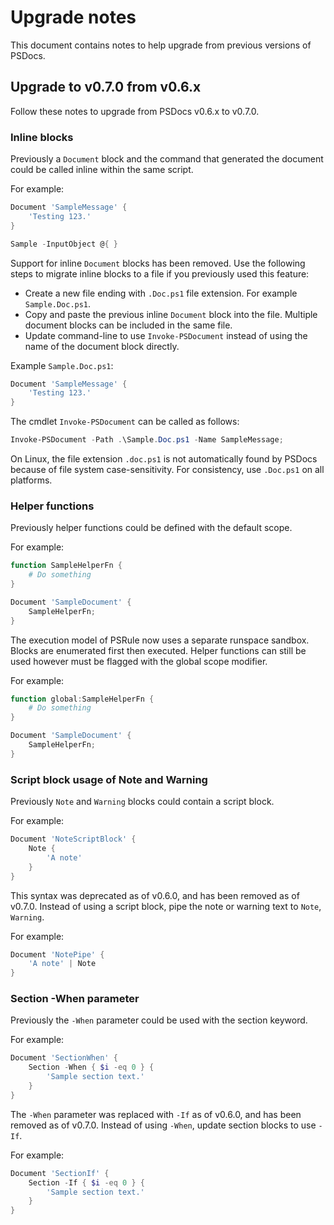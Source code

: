 # Upgrade notes

This document contains notes to help upgrade from previous versions of PSDocs.

## Upgrade to v0.7.0 from v0.6.x

Follow these notes to upgrade from PSDocs v0.6.x to v0.7.0.

### Inline blocks

Previously a `Document` block and the command that generated the document could be called inline within the same script.

For example:

```powershell
Document 'SampleMessage' {
    'Testing 123.'
}

Sample -InputObject @{ }
```

Support for inline `Document` blocks has been removed.
Use the following steps to migrate inline blocks to a file if you previously used this feature:

- Create a new file ending with `.Doc.ps1` file extension.
For example `Sample.Doc.ps1`.
- Copy and paste the previous inline `Document` block into the file.
Multiple document blocks can be included in the same file.
- Update command-line to use `Invoke-PSDocument` instead of using the name of the document block directly.

Example `Sample.Doc.ps1`:

```powershell
Document 'SampleMessage' {
    'Testing 123.'
}
```

The cmdlet `Invoke-PSDocument` can be called as follows:

```powershell
Invoke-PSDocument -Path .\Sample.Doc.ps1 -Name SampleMessage;
```

On Linux, the file extension `.doc.ps1` is not automatically found by PSDocs because of file system case-sensitivity.
For consistency, use `.Doc.ps1` on all platforms.

### Helper functions

Previously helper functions could be defined with the default scope.

For example:

```powershell
function SampleHelperFn {
    # Do something
}

Document 'SampleDocument' {
    SampleHelperFn;
}
```

The execution model of PSRule now uses a separate runspace sandbox.
Blocks are enumerated first then executed.
Helper functions can still be used however must be flagged with the global scope modifier.

For example:

```powershell
function global:SampleHelperFn {
    # Do something
}

Document 'SampleDocument' {
    SampleHelperFn;
}
```

### Script block usage of Note and Warning

Previously `Note` and `Warning` blocks could contain a script block.

For example:

```powershell
Document 'NoteScriptBlock' {
    Note {
        'A note'
    }
}
```

This syntax was deprecated as of v0.6.0, and has been removed as of v0.7.0.
Instead of using a script block, pipe the note or warning text to `Note`, `Warning`.

For example:

```powershell
Document 'NotePipe' {
    'A note' | Note
}
```

### Section -When parameter

Previously the `-When` parameter could be used with the section keyword.

For example:

```powershell
Document 'SectionWhen' {
    Section -When { $i -eq 0 } {
        'Sample section text.'
    }
}
```

The `-When` parameter was replaced with `-If` as of v0.6.0, and has been removed as of v0.7.0.
Instead of using `-When`, update section blocks to use `-If`.

For example:

```powershell
Document 'SectionIf' {
    Section -If { $i -eq 0 } {
        'Sample section text.'
    }
}
```
